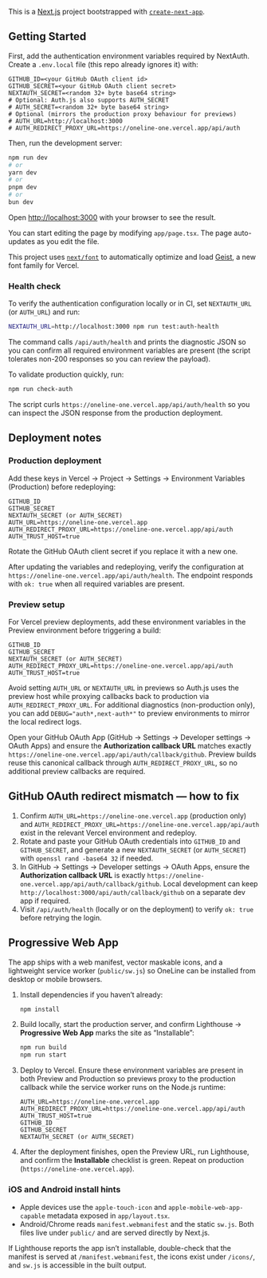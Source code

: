 This is a [Next.js](https://nextjs.org) project bootstrapped with [`create-next-app`](https://nextjs.org/docs/app/api-reference/cli/create-next-app).

## Getting Started

First, add the authentication environment variables required by NextAuth. Create a `.env.local` file (this repo already ignores it) with:

```
GITHUB_ID=<your GitHub OAuth client id>
GITHUB_SECRET=<your GitHub OAuth client secret>
NEXTAUTH_SECRET=<random 32+ byte base64 string>
# Optional: Auth.js also supports AUTH_SECRET
# AUTH_SECRET=<random 32+ byte base64 string>
# Optional (mirrors the production proxy behaviour for previews)
# AUTH_URL=http://localhost:3000
# AUTH_REDIRECT_PROXY_URL=https://oneline-one.vercel.app/api/auth
```

Then, run the development server:

```bash
npm run dev
# or
yarn dev
# or
pnpm dev
# or
bun dev
```

Open [http://localhost:3000](http://localhost:3000) with your browser to see the result.

You can start editing the page by modifying `app/page.tsx`. The page auto-updates as you edit the file.

This project uses [`next/font`](https://nextjs.org/docs/app/building-your-application/optimizing/fonts) to automatically optimize and load [Geist](https://vercel.com/font), a new font family for Vercel.

### Health check

To verify the authentication configuration locally or in CI, set `NEXTAUTH_URL` (or `AUTH_URL`) and run:

```bash
NEXTAUTH_URL=http://localhost:3000 npm run test:auth-health
```

The command calls `/api/auth/health` and prints the diagnostic JSON so you can confirm all required environment variables are present (the script tolerates non-200 responses so you can review the payload).

To validate production quickly, run:

```bash
npm run check-auth
```

The script curls `https://oneline-one.vercel.app/api/auth/health` so you can inspect the JSON response from the production deployment.

## Deployment notes

### Production deployment

Add these keys in Vercel → Project → Settings → Environment Variables (Production) before redeploying:

```
GITHUB_ID
GITHUB_SECRET
NEXTAUTH_SECRET (or AUTH_SECRET)
AUTH_URL=https://oneline-one.vercel.app
AUTH_REDIRECT_PROXY_URL=https://oneline-one.vercel.app/api/auth
AUTH_TRUST_HOST=true
```

Rotate the GitHub OAuth client secret if you replace it with a new one.

After updating the variables and redeploying, verify the configuration at `https://oneline-one.vercel.app/api/auth/health`. The endpoint responds with `ok: true` when all required variables are present.

### Preview setup

For Vercel preview deployments, add these environment variables in the Preview environment before triggering a build:

```
GITHUB_ID
GITHUB_SECRET
NEXTAUTH_SECRET (or AUTH_SECRET)
AUTH_REDIRECT_PROXY_URL=https://oneline-one.vercel.app/api/auth
AUTH_TRUST_HOST=true
```

Avoid setting `AUTH_URL` or `NEXTAUTH_URL` in previews so Auth.js uses the preview host while proxying callbacks back to production via `AUTH_REDIRECT_PROXY_URL`. For additional diagnostics (non-production only), you can add `DEBUG="auth*,next-auth*"` to preview environments to mirror the local redirect logs.

Open your GitHub OAuth App (GitHub → Settings → Developer settings → OAuth Apps) and ensure the **Authorization callback URL** matches exactly `https://oneline-one.vercel.app/api/auth/callback/github`. Preview builds reuse this canonical callback through `AUTH_REDIRECT_PROXY_URL`, so no additional preview callbacks are required.

## GitHub OAuth redirect mismatch — how to fix

1. Confirm `AUTH_URL=https://oneline-one.vercel.app` (production only) and `AUTH_REDIRECT_PROXY_URL=https://oneline-one.vercel.app/api/auth` exist in the relevant Vercel environment and redeploy.
2. Rotate and paste your GitHub OAuth credentials into `GITHUB_ID` and `GITHUB_SECRET`, and generate a new `NEXTAUTH_SECRET` (or `AUTH_SECRET`) with `openssl rand -base64 32` if needed.
3. In GitHub → Settings → Developer settings → OAuth Apps, ensure the **Authorization callback URL** is exactly `https://oneline-one.vercel.app/api/auth/callback/github`. Local development can keep `http://localhost:3000/api/auth/callback/github` on a separate dev app if required.
4. Visit `/api/auth/health` (locally or on the deployment) to verify `ok: true` before retrying the login.

## Progressive Web App

The app ships with a web manifest, vector maskable icons, and a lightweight service worker (`public/sw.js`) so OneLine can be installed from desktop or mobile browsers.

1. Install dependencies if you haven’t already:

   ```bash
   npm install
   ```

2. Build locally, start the production server, and confirm Lighthouse → **Progressive Web App** marks the site as “Installable”:

   ```bash
   npm run build
   npm run start
   ```

3. Deploy to Vercel. Ensure these environment variables are present in both Preview and Production so previews proxy to the production callback while the service worker runs on the Node.js runtime:

   ```
   AUTH_URL=https://oneline-one.vercel.app
   AUTH_REDIRECT_PROXY_URL=https://oneline-one.vercel.app/api/auth
   AUTH_TRUST_HOST=true
   GITHUB_ID
   GITHUB_SECRET
   NEXTAUTH_SECRET (or AUTH_SECRET)
   ```

4. After the deployment finishes, open the Preview URL, run Lighthouse, and confirm the **Installable** checklist is green. Repeat on production (`https://oneline-one.vercel.app`).

### iOS and Android install hints

* Apple devices use the `apple-touch-icon` and `apple-mobile-web-app-capable` metadata exposed in `app/layout.tsx`.
* Android/Chrome reads `manifest.webmanifest` and the static `sw.js`. Both files live under `public/` and are served directly by Next.js.

If Lighthouse reports the app isn’t installable, double-check that the manifest is served at `/manifest.webmanifest`, the icons exist under `/icons/`, and `sw.js` is accessible in the built output.
